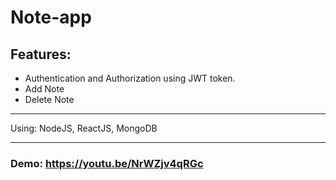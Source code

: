 # Note-app
## Features:
* Authentication and Authorization using JWT token.
* Add Note
* Delete Note
***
Using: NodeJS, ReactJS, MongoDB
***
### Demo: https://youtu.be/NrWZjv4qRGc
